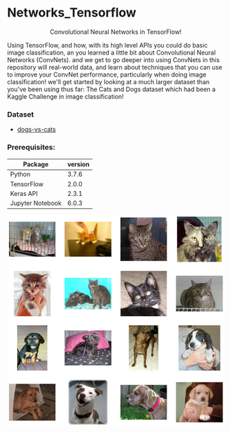 # Networks_Tensorflow

<p align='center'>Convolutional Neural Networks in TensorFlow!<p>

Using TensorFlow, and how, with its high level APIs you could do basic image classification, an you learned a little bit about Convolutional Neural Networks (ConvNets). and we get to go deeper into using ConvNets in this repository will real-world data, and learn about techniques that you can use to improve your ConvNet performance, particularly when doing image classification! we'll get started by looking at a much larger dataset than you've been using thus far: The Cats and Dogs dataset which had been a Kaggle Challenge in image classification!

<h3>Dataset</h3>
<ul>
<li><a href='https://www.kaggle.com/c/dogs-vs-cats'>dogs-vs-cats</a></li>
</ul>

<h3>Prerequisites:</h3>

| **Package** | **version** |
|-------------|-------------|
| Python      | 3.7.6       |
| TensorFlow       | 2.0.0  |
| Keras API | 2.3.1       |
| Jupyter Notebook		  | 6.0.3|


<p align='center'>
<img src='./Img/pets.png'>
</p>
